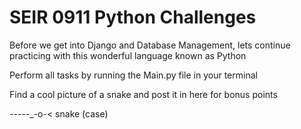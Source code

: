 # SEIR 0911 Python Challenges 

Before we get into Django and Database Management, lets continue practicing with this wonderful language known as Python


Perform all tasks by running the Main.py file in your terminal


Find a cool picture of a snake and post it in here for bonus points

-_-_-_-_-_-o-<   snake (case)
